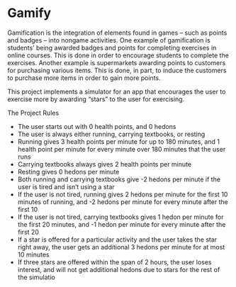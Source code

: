# Gamify

Gamification is the integration of elements found in games – such as points and badges – into nongame activities. One example of gamification is students’ being awarded badges and points for completing exercises in online courses. This is done in order to encourage students to complete the exercises. Another example is supermarkets awarding points to customers for purchasing various items. This is done, in part, to induce the customers to purchase more items in order to gain more points.

This project implements a simulator for an app that encourages the user to exercise more by awarding “stars” to the user for exercising.

The Project Rules
  - The user starts out with 0 health points, and 0 hedons
  - The user is always either running, carrying textbooks, or resting
  - Running gives 3 health points per minute for up to 180 minutes, and 1 health point per minute for every minute over 180 minutes that the user runs
  - Carrying textbooks always gives 2 health points per minute
  - Resting gives 0 hedons per minute
  - Both running and carrying textbooks give -2 hedons per minute if the user is tired and isn’t using a star
  - If the user is not tired, running gives 2 hedons per minute for the first 10 minutes of running, and -2 hedons per minute for every minute after the first 10
  - If the user is not tired, carrying textbooks gives 1 hedon per minute for the first 20 minutes, and -1 hedon per minute for every minute after the first 20
  - If a star is offered for a particular activity and the user takes the star right away, the user gets an additional 3 hedons per minute for at most 10 minutes
  - If three stars are offered within the span of 2 hours, the user loses interest, and will not get additional hedons due to stars for the rest of the simulatio
